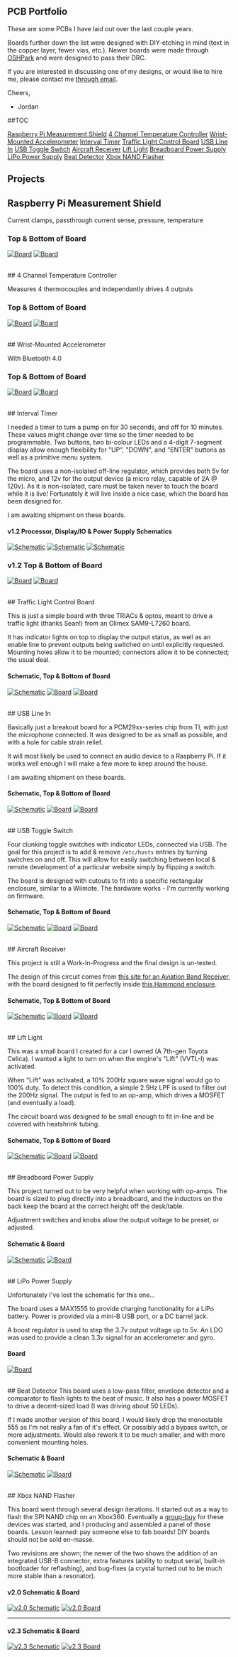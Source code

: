 ## PCB Portfolio

These are some PCBs I have laid out over the last couple years. 

Boards further down the list were designed with DIY-etching in mind (text in the copper layer, fewer vias, etc.). Newer boards were made through [OSHPark](http://www.oshpark.com/) and were designed to pass their DRC.

If you are interested in discussing one of my designs, or would like to hire me, please contact me [through email](mailto:parkinglotlust@gmail.com).

Cheers,
- Jordan


##TOC

[Raspberry Pi Measurement Shield](#raspberry-pi-measurement-shield)
[4 Channel Temperature Controller](#4-channel-temperature-controller)
[Wrist-Mounted Accelerometer](#wrist-mounted-accelerometer)
[Interval Timer](#interval-timer)
[Traffic Light Control Board](#traffic-light-control-board)
[USB Line In](#usb-line-in)
[USB Toggle Switch](#usb-toggle-switch)
[Aircraft Receiver](#aircraft-receiver)
[Lift Light](#lift-light)
[Breadboard Power Supply](#breadboard-power-supply)
[LiPo Power Supply](#lipo-power-supply)
[Beat Detector](#beat-detector)
[Xbox NAND Flasher](#xbox-nand-flasher)


## Projects

## Raspberry Pi Measurement Shield

Current clamps, passthrough current sense, pressure, temperature

### Top & Bottom of Board
[![Board](rpi-shield/thumbs/board-top.png)](rpi-shield/board-top.png) [![Board](rpi-shield/thumbs/board-bottom.png)](rpi-shield/board-bottom.png)


<br />
## 4 Channel Temperature Controller

Measures 4 thermocouples and independantly drives 4 outputs

### Top & Bottom of Board
[![Board](temp-controller/thumbs/board-top.png)](temp-controller/board-top.png) [![Board](temp-controller/thumbs/board-bottom.png)](temp-controller/board-bottom.png)


<br />
## Wrist-Mounted Accelerometer

With Bluetooth 4.0

### Top & Bottom of Board
[![Board](bt-board/thumbs/board-top.png)](bt-board/board-top.png) [![Board](bt-board/thumbs/board-bottom.png)](bt-board/board-bottom.png)


<br />
## Interval Timer

I needed a timer to turn a pump on for 30 seconds, and off for 10 minutes. These values might change over time so the timer needed to be programmable. Two buttons, two bi-colour LEDs and a 4-digit 7-segment display allow enough flexibility for "UP", "DOWN", and "ENTER" buttons as well as a primitive menu system.

The board uses a non-isolated off-line regulator, which provides both 5v for the micro, and 12v for the output device (a micro relay, capable of 2A @ 120v). As it is non-isolated, care must be taken never to touch the board while it is live! Fortunately it will live inside a nice case, which the board has been designed for.

I am awaiting shipment on these boards.

#### v1.2 Processor, Display/IO & Power Supply Schematics
[![Schematic](interval-timer/thumbs/schematic-processor.png)](interval-timer/schematic-processor.png) [![Schematic](interval-timer/thumbs/schematic-display.png)](interval-timer/schematic-display.png) [![Schematic](interval-timer/thumbs/schematic-psu.png)](interval-timer/schematic-psu.png) 

### v1.2 Top & Bottom of Board
[![Board](interval-timer/thumbs/board-top.png)](interval-timer/board-top.png) [![Board](interval-timer/thumbs/board-bottom.png)](interval-timer/board-bottom.png)


<br />
## Traffic Light Control Board

This is just a simple board with three TRIACs & optos, meant to drive a traffic light (thanks Sean!) from an Olimex SAM9-L7260 board.

It has indicator lights on top to display the output status, as well as an enable line to prevent outputs being switched on until explicitly requested. Mounting holes allow it to be mounted; connectors allow it to be connected; the usual deal.

#### Schematic, Top & Bottom of Board
[![Schematic](traffic-light-control-board/thumbs/schematic.png)](traffic-light-control-board/schematic.png) [![Board](traffic-light-control-board/thumbs/board-top.png)](traffic-light-control-board/board-top.png) [![Board](traffic-light-control-board/thumbs/board-bottom.png)](traffic-light-control-board/board-bottom.png)


<br />
## USB Line In

Basically just a breakout board for a PCM29xx-series chip from TI, with just the microphone connected. It was designed to be as small as possible, and with a hole for cable strain relief. 

It will most likely be used to connect an audio device to a Raspberry Pi. If it works well enough I will make a few more to keep around the house. 

I am awaiting shipment on these boards.

#### Schematic, Top & Bottom of Board
[![Schematic](usb-line-in/thumbs/schematic.png)](usb-line-in/schematic.png) [![Board](usb-line-in/thumbs/board-top.png)](usb-line-in/board-top.png) [![Board](usb-line-in/thumbs/board-bottom.png)](usb-line-in/board-bottom.png)


<br />
## USB Toggle Switch

Four clunking toggle switches with indicator LEDs, connected via USB. The goal for this project is to add & remove `/etc/hosts` entries by turning switches on and off. This will allow for easily switching between local & remote development of a particular website simply by flipping a switch.

The board is designed with cutouts to fit into a specific rectangular enclosure, similar to a Wiimote. The hardware works - I'm currently working on firmware.

#### Schematic, Top & Bottom of Board
[![Schematic](usb-toggle-switch/thumbs/schematic.png)](usb-toggle-switch/schematic.png) [![Board](usb-toggle-switch/thumbs/board-top.png)](usb-toggle-switch/board-top.png) [![Board](usb-toggle-switch/thumbs/board-bottom.png)](usb-toggle-switch/board-bottom.png)


<br />
## Aircraft Receiver

This project is still a Work-In-Progress and the final design is un-tested.

The design of this circuit comes from [this site for an Aviation Band Receiver](http://www.sentex.ca/~mec1995/circ/aviarx/aviarx.html), with the board designed to fit perfectly inside [this Hammond enclosure](http://www.hammondmfg.com/pdf/1593L.pdf).

#### Schematic, Top & Bottom of Board
[![Schematic](aircraft-receiver/thumbs/schematic.png)](aircraft-receiver/schematic.png) [![Board](aircraft-receiver/thumbs/board-top.png)](aircraft-receiver/board-top.png) [![Board](aircraft-receiver/thumbs/board-bottom.png)](aircraft-receiver/board-bottom.png)


<br />
## Lift Light

This was a small board I created for a car I owned (A 7th-gen Toyota Celica). I wanted a light to turn on when the engine's "Lift" (VVTL-I) was activated. 

When "Lift" was activated, a 10% 200Hz square wave signal would go to 100% duty. To detect this condition, a simple 2.5Hz LPF is used to filter out the 200Hz signal. The output is fed to an op-amp, which drives a MOSFET (and eventually a load). 

The circuit board was designed to be small enough to fit in-line and be covered with heatshrink tubing.

#### Schematic, Top & Bottom of Board
[![Schematic](lift-light/thumbs/schematic.png)](lift-light/schematic.png) [![Board](lift-light/thumbs/board-top.png)](lift-light/board-top.png) [![Board](lift-light/thumbs/board-bottom.png)](lift-light/board-bottom.png)


<br />
## Breadboard Power Supply

This project turned out to be very helpful when working with op-amps. The board is sized to plug directly into a breadboard, and the inductors on the back keep the board at the correct height off the desk/table. 

Adjustment switches and knobs allow the output voltage to be preset, or adjusted.

#### Schematic & Board
[![Schematic](breadboard-power-supply/thumbs/schematic.png)](breadboard-power-supply/schematic.png) [![Board](breadboard-power-supply/thumbs/board.png)](breadboard-power-supply/board.png)


<br />
## LiPo Power Supply

Unfortunately I've lost the schematic for this one... 

The board uses a MAX1555 to provide charging functionality for a LiPo battery. Power is provided via a mini-B USB port, or a DC barrel jack. 

A boost regulator is used to step the 3.7v output voltage up to 5v. An LDO was used to provide a clean 3.3v signal for an accelerometer and gyro.

#### Board
[![Board](lipo-power-supply/thumbs/board.png)](lipo-power-supply/board.png)


<br />
## Beat Detector
This board uses a low-pass filter, envelope detector and a comparator to flash lights to the beat of music. It also has a power MOSFET to drive a decent-sized load (I was driving about 50 LEDs).

If I made another version of this board, I would likely drop the monostable 555 as I'm not really a fan of it's effect. Or possibly add a bypass switch, or more adjustments. Would also rework it to be much smaller, and with more convenient mounting holes.

#### Schematic & Board
[![Schematic](beat-detector/thumbs/schematic.png)](beat-detector/schematic.png) [![Board](beat-detector/thumbs/board.png)](beat-detector/board.png)


<br />
## Xbox NAND Flasher

This board went through several design iterations. It started out as a way to flash the SPI NAND chip on an Xbox360. Eventually a [group-buy](https://web.archive.org/web/20120404002711/http://forums.xbox-scene.com/index.php?showtopic=699595) for these devices was started, and I producing and assembled a panel of these boards. Lesson learned: pay someone else to fab boards! DIY boards should *not* be sold en-masse.

Two revisions are shown; the newer of the two shows the addition of an integrated USB-B connector, extra features (ability to output serial, built-in bootloader for reflashing), and bug-fixes (a crystal turned out to be much more stable than a resonator).

#### v2.0 Schematic & Board
[![v2.0 Schematic](xbox-nand-flasher/thumbs/v2.0-schematic.png)](xbox-nand-flasher/v2.0-schematic.png) [![v2.0 Board](xbox-nand-flasher/thumbs/v2.0-board.png)](xbox-nand-flasher/v2.0-board.png)
- - -
#### v2.3 Schematic & Board 
[![v2.3 Schematic](xbox-nand-flasher/thumbs/v2.3-schematic.png)](xbox-nand-flasher/v2.3-schematic.png) [![v2.3 Board](xbox-nand-flasher/thumbs/v2.3-board.png)](xbox-nand-flasher/v2.3-board.png)